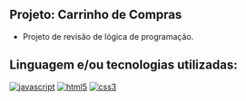 ## Projeto: Carrinho de Compras
 - Projeto de revisão de lógica de programação.

## Linguagem e/ou tecnologias utilizadas:

[![javascript](https://img.shields.io/badge/JavaScript-F7DF1E?style=for-the-badge&logo=javascript&logoColor=black)]()
[![html5](	https://img.shields.io/badge/HTML5-E34F26?style=for-the-badge&logo=html5&logoColor=white)]()
[![css3](https://img.shields.io/badge/CSS3-1572B6?style=for-the-badge&logo=css3&logoColor=white)]()
